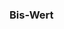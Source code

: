 ﻿### Bis-Wert

<!-- DOCCONTENT
Hier wird der Bis-Wert (also die obere Grenze) eines Wertebereichs angegeben.
-->



